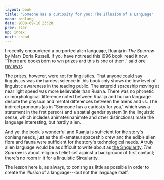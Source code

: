 ```yaml
---
layout: book
title: "Someone has a curiosity for you: The Illusion of a Language"
menu: conlang
date: 2008-09-16 23:28
prev: star
up: index
next: bread
---
```


I recently encountered a purported alien language, Ruanja in *The Sparrow* by Mary Doria Russell.  If you have not read this 1996 book, read it now.  "There are books born to win prizes and this is one of them," said [one reviewer](http://www.infinityplus.co.uk/nonfiction/sparjcg.htm).

The prizes, however, were not for linguistics.  That [anyone could say](http://www.sfsite.com/~silverag/russell.html) linguistics was the hardest science in this book only shows the low level of linguistic awareness in the reading public.  The asteroid spaceship moving at near light speed was more believable than Ruanja.  There was no phonetic or morphological difference noted between Ruanja and human language despite the physical and mental differences between the aliens and us.  The indirect pronouns (as in "Someone has a curiosity for you," which was a statement in the first person) and a spatial gender system (in the linguistic sense, which includes animate/inanimate and other distinctions) make the language interesting, but hardly alien.

And yet the book is wonderful and Ruanja is sufficient for the story's conlang needs, just as the all-amateur spaceship crew and the edible alien flora and fauna were sufficient for the story's technological needs.  A truly alien language would be as difficult to write about as [the Singularity](http://www.aleph.se/Trans/Global/Singularity/).  *The Sparrow* is about religious belief set against a background of first contact; there's no room in it for a linguistic Singularity.

The lesson here is, as always, to conlang as little as possible in order to create the *illusion* of a language---but not the language itself.
